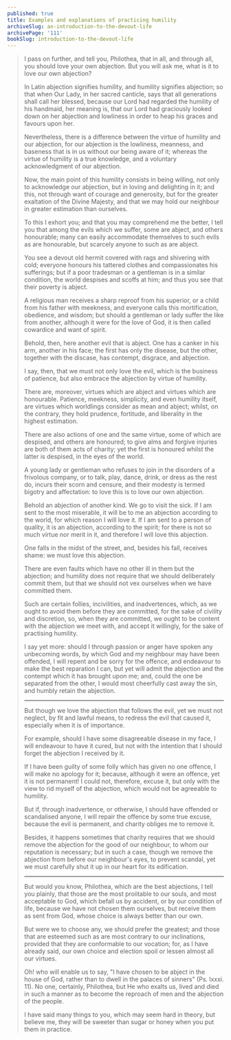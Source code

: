```yaml
---
published: true
title: Examples and explanations of practicing humility
archiveSlug: an-introduction-to-the-devout-life
archivePage: '111'
bookSlug: introduction-to-the-devout-life
---
```


> I pass on further, and tell you, Philothea, that in all, and through all, you should love your own abjection. But you will ask me, what is it to love our own abjection?
>
> In Latin abjection signifies humility, and humility signifies abjection; so that when Our Lady, in her sacred canticle, says that all generations shall call her blessed, because our Lord had regarded the humility of his handmaid, her meaning is, that our Lord had graciously looked down on her abjection and lowliness in order to heap his graces and favours upon her.
>
> Nevertheless, there is a difference between the virtue of humility and our abjection, for our abjection is the lowliness, meanness, and baseness that is in us without our being aware of it; whereas the virtue of humility is a true knowledge, and a voluntary acknowledgment of our abjection.
>
> Now, the main point of this humility consists in being willing, not only to acknowledge our abjection, but in loving and delighting in it; and this, not through want of courage and generosity, but for the greater exaltation of the Divine Majesty, and that we may hold our neighbour in greater estimation than ourselves.
>
> To this I exhort you; and that you may comprehend me the better, I tell you that among the evils which we suffer, some are abject, and others honourable; many can easily accommodate themselves to such evils as are honourable, but scarcely anyone to such as are abject.
>
> You see a devout old hermit covered with rags and shivering with cold; everyone honours his tattered clothes and compassionates his sufferings; but if a poor tradesman or a gentleman is in a similar condition, the world despises and scoffs at him; and thus you see that their poverty is abject.
>
> A religious man receives a sharp reproof from his superior, or a child from his father with meekness, and everyone calls this mortification, obedience, and wisdom; but should a gentleman or lady suffer the like from another, although it were for the love of God, it is then called cowardice and want of spirit.
>
> Behold, then, here another evil that is abject. One has a canker in his arm, another in his face; the first has only the disease, but the other, together with the discase, has contempt, disgrace, and abjection.
>
> I say, then, that we must not only love the evil, which is the business of patience, but also embrace the abjection by virtue of humility.
>
> There are, moreover, virtues which are abject and virtues which are honourable. Patience, meekness, simplicity, and even humility itself, are virtues which worldlings consider as mean and abject; whilst, on the contrary, they hold prudence, fortitude, and liberality in the highest estimation.
>
> There are also actions of one and the same virtue, some of which are despised, and others are honoured; to give alms and forgive injuries are both of them acts of charity; yet the first is honoured whilst the latter is despised, in the eyes of the world.
>
> A young lady or gentleman who refuses to join in the disorders of a frivolous company, or to talk, play, dance, drink, or dress as the rest do, incurs their scorn and censure, and their modesty is termed bigotry and affectation: to love this is to love our own abjection.
>
> Behold an abjection of another kind. We go to visit the sick. If I am sent to the most miserable, it will be to me an abjection according to the world, for which reason I will love it. If I am sent to a person of quality, it is an abjection, according to the spirit; for there is not so much virtue nor merit in it, and therefore I will love this abjection.
>
> One falls in the midst of the street, and, besides his fall, receives shame: we must love this abjection.
>
> There are even faults which have no other ill in them but the abjection; and humility does not require that we should deliberately commit them, but that we should not vex ourselves when we have committed them.
>
> Such are certain follies, incivilities, and inadvertences, which, as we ought to avoid them before they are committed, for the sake of civility and discretion, so, when they are committed, we ought to be content with the abjection we meet with, and accept it willingly, for the sake of practising humility.
>
> I say yet more: should I through passion or anger have spoken any unbecoming words, by which God and my neighbour may have been offended, I will repent and be sorry for the offence, and endeavour to make the best reparation I can, but yet will admit the abjection and the contempt which it has brought upon me; and, could the one be separated from the other, I would most cheerfully cast away the sin, and humbly retain the abjection.
>
> ---
>
> But though we love the abjection that follows the evil, yet we must not neglect, by fit and lawful means, to redress the evil that caused it, especially when it is of importance.
>
> For example, should I have some disagreeable disease in my face, I will endeavour to have it cured, but not with the intention that I should forget the abjection I received by it.
>
> If I have been guilty of some folly which has given no one offence, I will make no apology for it; because, although it were an offence, yet it is not permanent! I could not, therefore, excuse it, but only with the view to rid myself of the abjection, which would not be agreeable to humility.
>
> But if, through inadvertence, or otherwise, I should have offended or scandalised anyone, I will repair the offence by some true excuse, because the evil is permanent, and charity obliges me to remove it.
>
> Besides, it happens sometimes that charity requires that we should remove the abjection for the good of our neighbour, to whom our reputation is necessary; but in such a case, though we remove the abjection from before our neighbour's eyes, to prevent scandal, yet we must carefully shut it up in our heart for its edification.
>
> ---
>
> But would you know, Philothea, which are the best abjections, I tell you plainly, that those are the most proiitable to our souls, and most acceptable to God, which befall us by accident, or by our condition of life, because we have not chosen them ourselves, but receive them as sent from God, whose choice is always better than our own.
>
> But were we to choose any, we should prefer the greatest; and those that are esteemed such as are most contrary to our inclinations, provided that they are conformable to our vocation; for, as I have already said, our own choice and election spoil or lessen almost all our virtues.
>
> Oh! who will enable us to say, "I have chosen to be abject in the house of God, rather than to dwell in the palaces of sinners" (Ps. lxxxi. 11). No one, certainly, Philothea, but He who exalts us, lived and died in such a manner as to become the reproach of men and the abjection of the people.
>
> I have said many things to you, which may seem hard in theory, but believe me, they will be sweeter than sugar or honey when you put them in practice.
